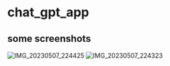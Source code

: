 # chat_gpt_app
## some screenshots
![IMG_20230507_224425](https://user-images.githubusercontent.com/95091403/236692595-e923defe-056a-45db-b06b-08f7c06df8d5.jpg)
![IMG_20230507_224323](https://user-images.githubusercontent.com/95091403/236692598-b490c919-3e00-47a5-8deb-c1935468a2a2.jpg)
